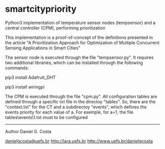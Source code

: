 # smartcitypriority
Python3 implementation of temperature sensor nodes (tempsensor) and a central controller (CPM), performing prioritization

This implementation is a proof-of-concept of the definitions presented in the article "A Prioritization Approach for Optimization of Multiple Concurrent Sensing Applications in Smart Cities"

The sensor node is executed through the file "tempsensor.py". It requires two additional libraries, which can be installed through the following commands:

pip3 install Adafruit_DHT

pip3 install wiringpi

The CPM is executed through the file "cpm.py".
All configuration tables are defined through a specific txt file in the directoy "tables\". So, there are the "context.txt" for the CT and a subdirectoy "events\", which defines the events priority for each value of a. For exemple, for a=1, the file tables\events\1.txt must to be configured

------------
Author Daniel G. Costa 

danielgcosta@uefs.br
http://lara.uefs.br
http://www.uefs.br/danielgcosta
